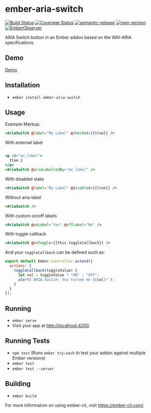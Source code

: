 # ember-aria-switch

[![Build Status](https://travis-ci.org/rajasegar/ember-aria-switch.svg?branch=master)](https://travis-ci.org/rajasegar/ember-aria-switch) 
[![Coverage Status](https://coveralls.io/repos/github/rajasegar/ember-aria-switch/badge.svg?branch=master)](https://coveralls.io/github/rajasegar/ember-aria-switch?branch=master)
[![semantic-release](https://img.shields.io/badge/%20%20%F0%9F%93%A6%F0%9F%9A%80-semantic--release-e10079.svg)](https://github.com/semantic-release/semantic-release)
[![npm version](http://img.shields.io/npm/v/ember-aria-switch.svg?style=flat)](https://npmjs.org/package/ember-aria-switch "View this project on npm")
[![EmberObserver](http://emberobserver.com/badges/ember-aria-switch.svg?branch=master)](http://emberobserver.com/addons/ember-aria-switch)

ARIA Switch button in an Ember addon based on the WAI-ARIA specifications.

## Demo

[Demo](http://rajasegar.github.io/ember-aria-switch/)

## Installation

-   `ember install ember-aria-switch`

## Usage

Example Markup:

```hbs
<AriaSwitch @label="My Label" @checked={{true}} />
```

With external label

```hbs

<p id="ex_label">
  Item 2
</p>
<AriaSwitch @ariaLabelledBy="ex_label" />
```

With disabled state

```hbs
<AriaSwitch @label="My Label" @disabled={{true}} />

```

Without aria-label

```hbs
<AriaSwitch />
```

With custom on/off labels

```hbs
<AriaSwitch @onLabel="Yes" @offLabel="No" />
```

With toggle callback

```hbs
<AriaSwitch @onToggle={{this.toggleCallback}} />

```

And your `toggleCallback` can be defined such as:

```js
export default Ember.Controller.extend({
  actions: {
    toggleCallback(toggleValue) {
      let val = toggleValue ? "ON" : "OFF";
      alert(`ARIA Switch: You turned me ${val}!`);
    }
  }
});

```

## Running

-   `ember serve`
-   Visit your app at <http://localhost:4200>.

## Running Tests

-   `npm test` (Runs `ember try:each` to test your addon against multiple Ember versions)
-   `ember test`
-   `ember test --server`

## Building

-   `ember build`

For more information on using ember-cli, visit <https://ember-cli.com/>.
